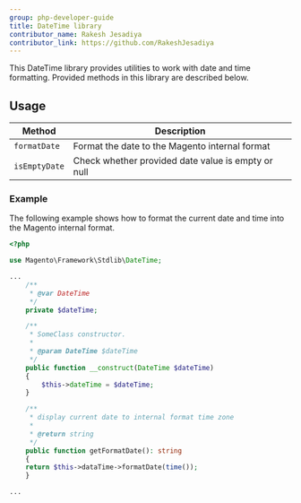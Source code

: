 ```yaml
---
group: php-developer-guide
title: DateTime library
contributor_name: Rakesh Jesadiya
contributor_link: https://github.com/RakeshJesadiya
---
```


This DateTime library provides utilities to work with date and time formatting. Provided methods in this library are described below.

## Usage

|Method|Description|
|--- |--- |
| `formatDate` | Format the date to the Magento internal format |
| `isEmptyDate` | Check whether provided date value is empty or null |

### Example

The following example shows how to format the current date and time into the Magento internal format.

```php
<?php

use Magento\Framework\Stdlib\DateTime;

...
    /**
     * @var DateTime
     */
    private $dateTime;

    /**
     * SomeClass constructor.
     *
     * @param DateTime $dateTime
     */
    public function __construct(DateTime $dateTime)
    {
        $this->dateTime = $dateTime;
    }

    /**
     * display current date to internal format time zone
     *
     * @return string
     */
    public function getFormatDate(): string
    {        
    return $this->dataTime->formatDate(time());
    }

...
